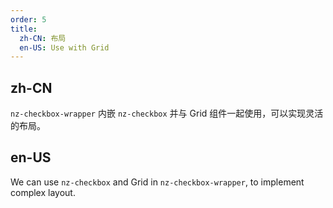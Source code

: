 ```yaml
---
order: 5
title:
  zh-CN: 布局
  en-US: Use with Grid
---
```


## zh-CN

`nz-checkbox-wrapper` 内嵌 `nz-checkbox` 并与 Grid 组件一起使用，可以实现灵活的布局。

## en-US

We can use `nz-checkbox` and Grid in `nz-checkbox-wrapper`, to implement complex layout.